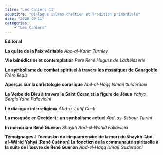 ```yaml
---
titre: "Les Cahiers 11"
soustitre: "Dialogue islamo-chrétien et Tradition primordiale"
date: "2020-09-11"
categories:
    - "Les Cahiers"
---
```



**Editorial**

**La quête de la Paix véritable**
*Abd-al-Karim Turnley*

**Vie bénédictine et contemplation**
*Père René Hugues de Lacheisserie*

**Le symbolisme du combat spirituel à travers les mosaïques de Ganagobie**
*Frère Régis*

**Aperçus sur la christologie coranique**
*Abd-al-Haqq Ismaïl Guiderdoni*

**Le Verbe de Dieu à travers le Saint Coran et la figure de Jésus**
*Yahya Sergio Yahe Pallavicini*

**Le dialogue interreligieux**
*Abd-al-Latif Conti*

**La mosquée en Occident : un symbolisme actuel**
*Abd-as-Sabour Turrini*

**In memoriam René Guénon**
*Shaykh Abd-al-Wahid Pallavicini*

**Témoignages à l’occasion du cinquantenaire de la mort du Shaykh ‘Abd-al-Wâhid Yahyâ [René Guénon]**
**La fonction de la communauté spirituelle à la suite de l’œuvre de René Guénon**
*Abd-al-Haqq Ismaïl Guiderdoni*
